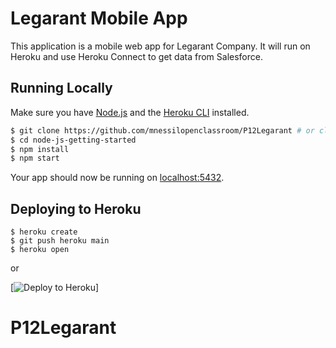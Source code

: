# Legarant Mobile App

This application is a mobile web app for Legarant Company. 
It will run on Heroku and use Heroku Connect to get data from Salesforce.

## Running Locally

Make sure you have [Node.js](http://nodejs.org/) and the [Heroku CLI](https://cli.heroku.com/) installed.

```sh
$ git clone https://github.com/mnessilopenclassroom/P12Legarant # or clone your own fork
$ cd node-js-getting-started
$ npm install
$ npm start
```

Your app should now be running on [localhost:5432](http://localhost:5432/).

## Deploying to Heroku

```
$ heroku create
$ git push heroku main
$ heroku open
```
or

[![Deploy to Heroku](https://www.herokucdn.com/deploy/button.png)]


# P12Legarant

